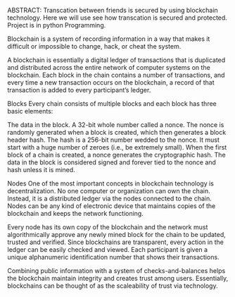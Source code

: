 ABSTRACT:
Transcation between friends is secured by using blockchain technology. Here we will use see how transcation is secured and protected. Project is in python Programming.

Blockchain is a system of recording information in a way that makes it difficult or impossible to change, hack, or cheat the system.

A blockchain is essentially a digital ledger of transactions that is duplicated and distributed across the entire network of computer systems on the blockchain. Each block in the chain contains a number of transactions, and every time a new transaction occurs on the blockchain, a record of that transaction is added to every participant’s ledger.

Blocks
Every chain consists of multiple blocks and each block has three basic elements:

The data in the block. A 32-bit whole number called a nonce. The nonce is randomly generated when a block is created, which then generates a block header hash. The hash is a 256-bit number wedded to the nonce. It must start with a huge number of zeroes (i.e., be extremely small). When the first block of a chain is created, a nonce generates the cryptographic hash. The data in the block is considered signed and forever tied to the nonce and hash unless it is mined.

Nodes
One of the most important concepts in blockchain technology is decentralization. No one computer or organization can own the chain. Instead, it is a distributed ledger via the nodes connected to the chain. Nodes can be any kind of electronic device that maintains copies of the blockchain and keeps the network functioning.

Every node has its own copy of the blockchain and the network must algorithmically approve any newly mined block for the chain to be updated, trusted and verified. Since blockchains are transparent, every action in the ledger can be easily checked and viewed. Each participant is given a unique alphanumeric identification number that shows their transactions.

Combining public information with a system of checks-and-balances helps the blockchain maintain integrity and creates trust among users. Essentially, blockchains can be thought of as the scaleability of trust via technology.
